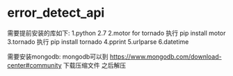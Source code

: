 # error_detect_api

需要提前安装的库如下:
1.python 2.7
2.motor for tornado  执行 pip install motor
3.tornado 执行 pip install tornado
4.pprint
5.urlparse
6.datetime

需要安装mongodb:
mongodb可以到 https://www.mongodb.com/download-center#community 下载压缩文件 之后解压


